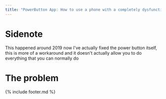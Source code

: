 ```yaml
---
title: "PowerButton App: How to use a phone with a completely dysfunctional power button "
---
```


# Sidenote

This happened around 2019 now I've actually fixed the power button itself, this is more of a workaround and it doesn't actually allow you to do everything that you can normally do 

# The problem


{% include footer.md %} 